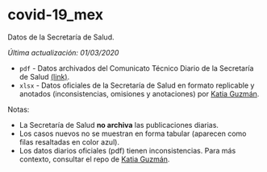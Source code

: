# covid-19_mex

Datos de la Secretaría de Salud.

_Última actualización: 01/03/2020_

* `pdf` - Datos archivados del Comunicato Técnico Diario de la Secretaría de Salud [(link)](https://www.gob.mx/salud/documentos/coronavirus-covid-19-comunicado-tecnico-diario-238449).
* `xlsx` - Datos oficiales de la Secretaría de Salud en formato replicable y anotados (inconsistencias, omisiones y anotaciones) por [Katia Guzmán](https://github.com/guzmart/covid19_mex).

Notas:
* La Secretaría de Salud **no archiva** las publicaciones diarias.
* Los casos nuevos no se muestran en forma tabular (aparecen como filas resaltadas en color azul).
* Los datos diarios oficiales (pdf) tienen inconsistencias. Para más contexto, consultar el repo de [Katia Guzmán](https://github.com/guzmart/covid19_mex).